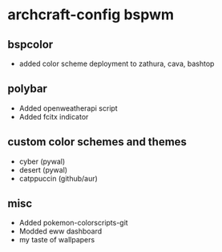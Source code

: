 # archcraft-config bspwm
## bspcolor
- added color scheme deployment to zathura, cava, bashtop
## polybar
- Added openweatherapi script
- Added fcitx indicator
## custom color schemes and themes
- cyber (pywal)
- desert (pywal)
- catppuccin (github/aur)
## misc
- Added pokemon-colorscripts-git
- Modded eww dashboard 
- my taste of wallpapers
